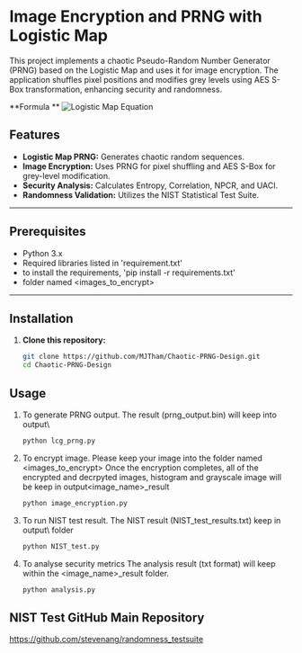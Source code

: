 # Image Encryption and PRNG with Logistic Map

This project implements a chaotic Pseudo-Random Number Generator (PRNG) based on the Logistic Map and uses it for image encryption. The application shuffles pixel positions and modifies grey levels using AES S-Box transformation, enhancing security and randomness.

**Formula **
![Logistic Map Equation](https://latex.codecogs.com/png.latex?x_{n+1}=r%20\cdot%20x_n%20\cdot%20(1-x_n))

## Features
- **Logistic Map PRNG:** Generates chaotic random sequences.
- **Image Encryption:** Uses PRNG for pixel shuffling and AES S-Box for grey-level modification.
- **Security Analysis:** Calculates Entropy, Correlation, NPCR, and UACI.
- **Randomness Validation:** Utilizes the NIST Statistical Test Suite.

---

## Prerequisites
- Python 3.x
- Required libraries listed in 'requirement.txt'
- to install the requirements, 'pip install -r requirements.txt'
- folder named <images_to_encrypt>

---

## Installation
1. **Clone this repository:**
   ```bash
   git clone https://github.com/MJTham/Chaotic-PRNG-Design.git
   cd Chaotic-PRNG-Design

## Usage
1. To generate PRNG output.
   The result (prng_output.bin) will keep into output\
   ```bash
   python lcg_prng.py
   
2. To encrypt image. Please keep your image into the folder named <images_to_encrypt>
  Once the encryption completes, all of the encrypted and decrpyted images, histogram and grayscale image will be keep in output\<image_name>_result
   ```bash
   python image_encryption.py
   
3. To run NIST test result. 
   The NIST result (NIST_test_results.txt) keep in output\ folder 
   ```bash
   python NIST_test.py
   
4. To analyse security metrics
   The analysis result (txt format) will keep within the <image_name>_result folder.
   ```bash
   python analysis.py
   
## NIST Test GitHub Main Repository
https://github.com/stevenang/randomness_testsuite


